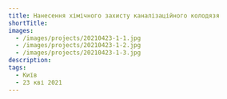 ```yaml
---
title: Нанесення хімічного захисту каналізаційного колодязя
shortTitle:
images:
  - /images/projects/20210423-1-1.jpg
  - /images/projects/20210423-1-2.jpg
  - /images/projects/20210423-1-3.jpg
description:
tags:
  - Київ
  - 23 кві 2021
---
```

